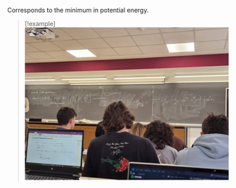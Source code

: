 Corresponds to the minimum in potential energy.

> [!example]
>![](../../z_images/Immagine%20WhatsApp%202024-03-15%20ore%2009.26.13_a1002668.jpg)
